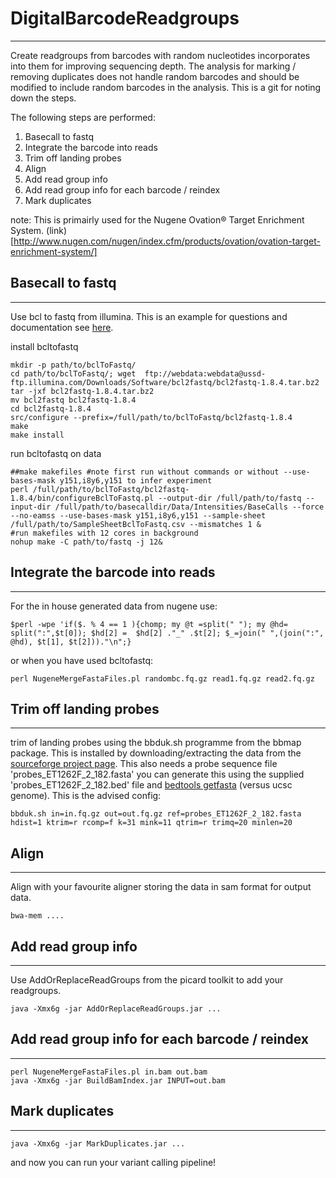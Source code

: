 

# DigitalBarcodeReadgroups
----

Create readgroups from barcodes with random nucleotides incorporates into them for improving sequencing depth. The analysis for marking / removing duplicates does not handle random barcodes and should be modified to include random barcodes in the analysis. This is a git for noting down the steps.

The following steps are performed:

1. Basecall to fastq
2. Integrate the barcode into reads
3. Trim off landing probes
4. Align
5. Add read group info
6. Add read group info for each barcode / reindex
7. Mark duplicates

note:
This is primairly used for the Nugene Ovation® Target Enrichment System.  (link)[http://www.nugen.com/nugen/index.cfm/products/ovation/ovation-target-enrichment-system/]




## Basecall to fastq
----

Use bcl to fastq from illumina. This is an example for questions and documentation see [here](http://support.illumina.com/downloads/bcl2fastq_conversion_software.html). 

install bcltofastq

```
mkdir -p path/to/bclToFastq/
cd path/to/bclToFastq/; wget  ftp://webdata:webdata@ussd-ftp.illumina.com/Downloads/Software/bcl2fastq/bcl2fastq-1.8.4.tar.bz2
tar -jxf bcl2fastq-1.8.4.tar.bz2
mv bcl2fastq bcl2fastq-1.8.4
cd bcl2fastq-1.8.4
src/configure --prefix=/full/path/to/bclToFastq/bcl2fastq-1.8.4
make
make install
```

run bcltofastq on data

```
##make makefiles #note first run without commands or without --use-bases-mask y151,i8y6,y151 to infer experiment
perl /full/path/to/bclToFastq/bcl2fastq-1.8.4/bin/configureBclToFastq.pl --output-dir /full/path/to/fastq --input-dir /full/path/to/basecalldir/Data/Intensities/BaseCalls --force --no-eamss --use-bases-mask y151,i8y6,y151 --sample-sheet /full/path/to/SampleSheetBclToFastq.csv --mismatches 1 &
#run makefiles with 12 cores in background
nohup make -C path/to/fastq -j 12&
```

## Integrate the barcode into reads
---

For the in house generated data from nugene use:

```
$perl -wpe 'if($. % 4 == 1 ){chomp; my @t =split(" "); my @hd= split(":",$t[0]); $hd[2] =  $hd[2] ."_" .$t[2]; $_=join(" ",(join(":", @hd), $t[1], $t[2]))."\n";}
```

or when you have used bcltofastq:

```
perl NugeneMergeFastaFiles.pl randombc.fq.gz read1.fq.gz read2.fq.gz
```

## Trim off landing probes
---

trim of landing probes using the bbduk.sh programme from the bbmap package. This is installed by downloading/extracting the data from the [sourceforge project page]( http://sourceforge.net/projects/bbmap/ ). This also needs a probe sequence file 'probes_ET1262F_2_182.fasta' you can generate this using the supplied 'probes_ET1262F_2_182.bed' file and [bedtools getfasta](http://bedtools.readthedocs.org/en/latest/content/tools/getfasta.html) (versus ucsc genome). This is the advised config:
```
bbduk.sh in=in.fq.gz out=out.fq.gz ref=probes_ET1262F_2_182.fasta hdist=1 ktrim=r rcomp=f k=31 mink=11 qtrim=r trimq=20 minlen=20 
```

## Align
---

Align with your favourite aligner storing the data in sam format for output data. 

```
bwa-mem ....
```

## Add read group info
---

Use AddOrReplaceReadGroups from the picard toolkit to add your readgroups. 


```
java -Xmx6g -jar AddOrReplaceReadGroups.jar ...
```

## Add read group info for each barcode / reindex
----



```
perl NugeneMergeFastaFiles.pl in.bam out.bam
java -Xmx6g -jar BuildBamIndex.jar INPUT=out.bam

```

## Mark duplicates
---



```
java -Xmx6g -jar MarkDuplicates.jar ...
```

and now you can run your variant calling pipeline!
